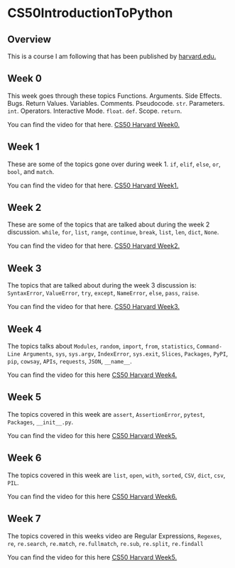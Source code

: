 # CS50IntroductionToPython
## Overview
This is a course I am following that has been published by [harvard.edu.](https://cs50.harvard.edu/python/2022/)

## Week 0
This week goes through these topics Functions. Arguments. Side Effects. Bugs. Return Values. Variables. Comments. Pseudocode. `str`. Parameters. `int`. Operators. Interactive Mode. `float`. `def`. Scope. `return`.

You can find the video for that here. [CS50 Harvard Week0.](https://cs50.harvard.edu/python/2022/weeks/0/)

## Week 1 
These are some of the topics gone over during week 1. `if`, `elif`, `else`, `or`, `bool`, and `match`.

You can find the video for that here. [CS50 Harvard Week1.](https://cs50.harvard.edu/python/2022/weeks/1/)

## Week 2
These are some of the topics that are talked about during the week 2 discussion. `while`, `for`, `list`, `range`, `continue`, `break`, `list`, `len`, `dict`, `None`.

You can find the video for that here. [CS50 Harvard Week2.](https://cs50.harvard.edu/python/2022/weeks/2/)

## Week 3
The topics that are talked about during the week 3 discussion is: `SyntaxError`, `ValueError`, `try`, `except`, `NameError`, `else`, `pass`, `raise`.

You can find the video for that here. [CS50 Harvard Week3.](https://cs50.harvard.edu/python/2022/weeks/3/)

## Week 4
The topics talks about `Modules`, `random`, `import`, `from`, `statistics`, `Command-Line Arguments`, `sys`, `sys.argv`, `IndexError`, `sys.exit`, `Slices`, `Packages`, `PyPI`, `pip`, `cowsay`, `APIs`, `requests`, `JSON`, `__name__`.

You can find the video for this here [CS50 Harvard Week4.](https://cs50.harvard.edu/python/2022/weeks/4/)

## Week 5
The topics covered in this week are `assert`, `AssertionError`, `pytest`, `Packages`, `__init__.py`.

You can find the video for this here [CS50 Harvard Week5.](https://cs50.harvard.edu/python/2022/weeks/5/)

## Week 6
The topics covered in this week are `list`, `open`, `with`, `sorted`, `CSV`, `dict`, `csv`, `PIL`.

You can find the video for this here [CS50 Harvard Week6.](https://cs50.harvard.edu/python/2022/weeks/6/)

## Week 7
The topics covered in this weeks video are Regular Expressions, `Regexes`, `re`, `re.search`, `re.match`, `re.fullmatch`, `re.sub`, `re.split`, `re.findall`

You can find the video for this here [CS50 Harvard Week5.](https://cs50.harvard.edu/python/2022/weeks/7/)
